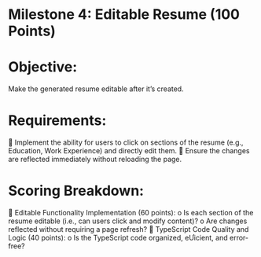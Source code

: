 # Milestone 4: Editable Resume (100 Points)

# Objective:
Make the generated resume editable after it’s created.

# Requirements:
 Implement the ability for users to click on sections of the resume (e.g., Education, Work
Experience) and directly edit them.
 Ensure the changes are reflected immediately without reloading the page.

# Scoring Breakdown:
 Editable Functionality Implementation (60 points):
o Is each section of the resume editable (i.e., can users click and modify content)?
o Are changes reflected without requiring a page refresh?
 TypeScript Code Quality and Logic (40 points):
o Is the TypeScript code organized, eƯicient, and error-free?
